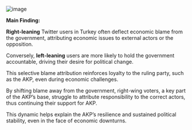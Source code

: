 ![image](https://github.com/user-attachments/assets/a65b1034-3b68-483b-996c-547c18445888)

**Main Finding:**

**Right-leaning** Twitter users in Turkey often deflect economic blame from the government, attributing economic issues to external actors or the opposition. 

Conversely, **left-leaning** users are more likely to hold the government accountable, driving their desire for political change. 

This selective blame attribution reinforces loyalty to the ruling party, such as the AKP, even during economic challenges. 

By shifting blame away from the government, right-wing voters, a key part of the AKP’s base, struggle to attribute responsibility to the correct actors, thus continuing their support for AKP. 

This dynamic helps explain the AKP’s resilience and sustained political stability, even in the face of economic downturns. 
